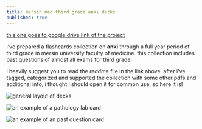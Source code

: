 ```yaml
---
title: mersin med third grade anki decks
published: true
---
```


[this one goes to google drive link of the project](https://drive.google.com/drive/folders/1HnGiFNt4ER8cNl4IyukVUp4C2cwe-4a9?usp=sharing)

i've prepared a flashcards collection on **anki** through a full year period of third grade in mersin university faculty of medicine. this collection includes past questions of almost all exams for third grade.  

i heavily suggest you to read the _readme_ file in the link above. after i've tagged, categorized and supported the collection with some other pdfs and additional info, i thought i should open it for common use, so here it is!

![general layout of decks]({{site.baseurl}}/images/anki1.png)
   
![an example of a pathology lab card]({{site.baseurl}}/images/anki2.png)

![an example of an past question card]({{site.baseurl}}/images/anki3.png)
